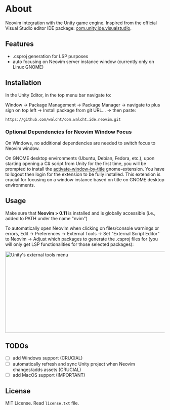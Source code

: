 # About

Neovim integration with the Unity game engine. Inspired from the official Visual
Studio editor IDE package: [com.unity.ide.visualstudio][com.unity.ide.visualstudio].

## Features

- .csproj generation for LSP purposes
- auto focusing on Neovim server instance window (currently only on Linux GNOME)

## Installation

In the Unity Editor, in the top menu bar navigate to:

Window -> Package Management -> Package Manager -> navigate to plus sign on top left ->
Install package from git URL... -> then paste:

```
https://github.com/walcht/com.walcht.ide.neovim.git
```

### Optional Dependencies for Neovim Window Focus

On Windows, no additional dependencies are needed to switch focus to Neovim window.

On GNOME desktop environments (Ubuntu, Debian, Fedora, etc.), upon starting opening
a C# script from Unity for the first time, you will be prompted to install the
[activate-window-by-title][activate-window-by-title] gnome-extension. You have to
logout then login for the extension to be fully installed. This extension
is crucial for focusing on a window instance based on title on GNOME desktop
environments.

## Usage

Make sure that **Neovim > 0.11** is installed and is globally accessible (i.e.,
added to PATH under the name "nvim")

To automatically open Neovim when clicking on files/console warnings or errors,
Edit -> Preferences -> External Tools -> Set "External Script Editor" to Neovim
-> Adjust which packages to generate the .csproj files for (you will only get
LSP functionalities for those selected packages):

<img width="521" height="258" alt="Unity's external tools menu" src="https://github.com/user-attachments/assets/42bc9118-8e38-4991-8c3d-036fb6b303bc" />

## TODOs

- [ ] add Windows support (CRUCIAL)
- [ ] automatically refresh and sync Unity project when Neovim changes/adds assets (CRUCIAL)
- [ ] add MacOS support (IMPORTANT)

## License

MIT License. Read `license.txt` file.

[com.unity.ide.visualstudio]: https://github.com/needle-mirror/com.unity.ide.visualstudio
[activate-window-by-title]: https://github.com/lucaswerkmeister/activate-window-by-title
[unity-external-tools-menu]: https://raw.githubusercontent.com/walcht/walcht/refs/heads/master/images/unity-external-tools.png
